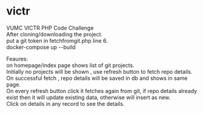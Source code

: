 # victr
VUMC VICTR PHP Code Challenge <br>
After cloning/downloading the project. <br>
put a git token in fetchfromgit.php line 6. <br>
docker-compose up --build  <br>

Feaures: <br>
on homepage/index page shows list of git projects. <br>
Initially no projects will be shown , use refresh button to fetch repo details. <br>
On successful fetch , repo details will be saved in db and shows in same page. <br>
On every refresh button click it fetches again from git, if repo details already exist then it will update existing data, otherwise will
insert as new. <br>
Click on details in any record to see the details.

